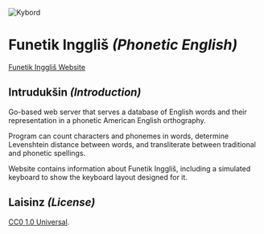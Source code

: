 ![Kybord](https://gitlab.com/nilsanderselde/funetik-ingglish/raw/master/images/logo-medium.png)

# Funetik Inggliš *(Phonetic English)*

[Funetik Inggliš Website](https://nils.elde.codes/funing/)

## Intrudukšin *(Introduction)*

Go-based web server that serves a database of English words and their representation in a phonetic American English orthography.

Program can count characters and phonemes in words, determine Levenshtein distance between words, and transliterate between traditional and phonetic spellings.

Website contains information about Funetik Inggliš, including a simulated keyboard to show the keyboard layout designed for it.

## Laisinz *(License)*

[CC0 1.0 Universal](https://creativecommons.org/publicdomain/zero/1.0/).